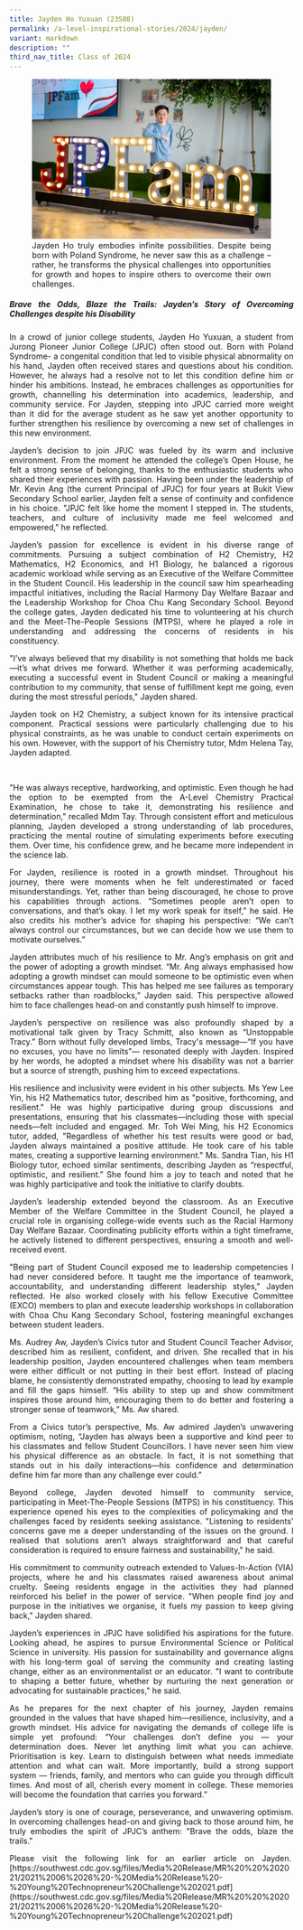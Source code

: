 ```yaml
---
title: Jayden Ho Yuxuan (23S08)
permalink: /a-level-inspirational-stories/2024/jayden/
variant: markdown
description: ""
third_nav_title: Class of 2024
---
```

<div align="justify">

<figure>
<img src="/images/Accomplishment/2024%20A%20Lvl%20Inspirational%20Story/4__Jayden.jpg"><figcaption>Jayden Ho truly embodies infinite possibilities. Despite being born with Poland Syndrome, he never saw this as a challenge – rather, he transforms the physical challenges into opportunities for growth and hopes to inspire others to overcome their own challenges.</figcaption></figure>

<b><h5>Brave the Odds, Blaze the Trails: Jayden’s Story of Overcoming Challenges despite his Disability</h5></b>

<p>In a crowd of junior college students, Jayden Ho Yuxuan, a student from Jurong Pioneer Junior College (JPJC) often stood out. Born with Poland Syndrome- a congenital condition that led to visible physical abnormality on his hand, Jayden often received stares and questions about his condition. However, he always had a resolve not to let this condition define him or hinder his ambitions. Instead, he embraces challenges as opportunities for growth, channelling his determination into academics, leadership, and community service. For Jayden, stepping into JPJC carried more weight than it did for the average student as he saw yet another opportunity to further strengthen his resilience by overcoming a new set of challenges in this new environment.</p>

<p>Jayden’s decision to join JPJC was fueled by its warm and inclusive environment. From the moment he attended the college’s Open House, he felt a strong sense of belonging, thanks to the enthusiastic students who shared their experiences with passion. Having been under the leadership of Mr. Kevin Ang (the current Principal of JPJC) for four years at Bukit View Secondary School earlier, Jayden felt a sense of continuity and confidence in his choice. "JPJC felt like home the moment I stepped in. The students, teachers, and culture of inclusivity made me feel welcomed and empowered," he reflected.</p>

<p>Jayden’s passion for excellence is evident in his diverse range of commitments. Pursuing a subject combination of H2 Chemistry, H2 Mathematics, H2 Economics, and H1 Biology, he balanced a rigorous academic workload while serving as an Executive of the Welfare Committee in the Student Council. His leadership in the council saw him spearheading impactful initiatives, including the Racial Harmony Day Welfare Bazaar and the Leadership Workshop for Choa Chu Kang Secondary School. Beyond the college gates, Jayden dedicated his time to volunteering at his church and the Meet-The-People Sessions (MTPS), where he played a role in understanding and addressing the concerns of residents in his constituency.</p>

<p>"I’ve always believed that my disability is not something that holds me back—it’s what drives me forward. Whether it was performing academically, executing a successful event in Student Council or making a meaningful contribution to my community, that sense of fulfillment kept me going, even during the most stressful periods," Jayden shared.</p>
	
<p>Jayden took on H2 Chemistry, a subject known for its intensive practical component. Practical sessions were particularly challenging due to his physical constraints, as he was unable to conduct certain experiments on his own. However, with the support of his Chemistry tutor, Mdm Helena Tay, Jayden adapted.</p>&nbsp;
	
<p>"He was always receptive, hardworking, and optimistic. Even though he had the option to be exempted from the A-Level Chemistry Practical Examination, he chose to take it, demonstrating his resilience and determination," recalled Mdm Tay. Through consistent effort and meticulous planning, Jayden developed a strong understanding of lab procedures, practicing the mental routine of simulating experiments before executing them. Over time, his confidence grew, and he became more independent in the science lab.</p>

<p>For Jayden, resilience is rooted in a growth mindset. Throughout his journey, there were moments when he felt underestimated or faced misunderstandings. Yet, rather than being discouraged, he chose to prove his capabilities through actions. “Sometimes people aren’t open to conversations, and that’s okay. I let my work speak for itself,” he said. He also credits his mother’s advice for shaping his perspective: “We can’t always control our circumstances, but we can decide how we use them to motivate ourselves.”</p>

<p>Jayden attributes much of his resilience to Mr. Ang’s emphasis on grit and the power of adopting a growth mindset. “Mr. Ang always emphasised how adopting a growth mindset can mould someone to be optimistic even when circumstances appear tough. This has helped me see failures as temporary setbacks rather than roadblocks,” Jayden said. This perspective allowed him to face challenges head-on and constantly push himself to improve.</p>

<p>Jayden’s perspective on resilience was also profoundly shaped by a motivational talk given by Tracy Schmitt, also known as “Unstoppable Tracy.” Born without fully developed limbs, Tracy's message—“If you have no excuses, you have no limits”— resonated deeply with Jayden. Inspired by her words, he adopted a mindset where his disability was not a barrier but a source of strength, pushing him to exceed expectations.</p>
	
<p>His resilience and inclusivity were evident in his other subjects. Ms Yew Lee Yin, his H2 Mathematics tutor, described him as "positive, forthcoming, and resilient." He was highly participative during group discussions and presentations, ensuring that his classmates—including those with special needs—felt included and engaged. Mr. Toh Wei Ming, his H2 Economics tutor, added, "Regardless of whether his test results were good or bad, Jayden always maintained a positive attitude. He took care of his table mates, creating a supportive learning environment." Ms. Sandra Tian, his H1 Biology tutor, echoed similar sentiments, describing Jayden as “respectful, optimistic, and resilient.” She found him a joy to teach and noted that he was highly participative and took the initiative to clarify doubts.</p>

<p>Jayden’s leadership extended beyond the classroom. As an Executive Member of the Welfare Committee in the Student Council, he played a crucial role in organising college-wide events such as the Racial Harmony Day Welfare Bazaar. Coordinating publicity efforts within a tight timeframe, he actively listened to different perspectives, ensuring a smooth and well-received event.</p>
	
<p>"Being part of Student Council exposed me to leadership competencies I had never considered before. It taught me the importance of teamwork, accountability, and understanding different leadership styles," Jayden reflected. He also worked closely with his fellow Executive Committee (EXCO) members to plan and execute leadership workshops in collaboration with Choa Chu Kang Secondary School, fostering meaningful exchanges between student leaders.</p>

<p>Ms. Audrey Aw, Jayden’s Civics tutor and Student Council Teacher Advisor, described him as resilient, confident, and driven. She recalled that in his leadership position, Jayden encountered challenges when team members were either difficult or not putting in their best effort. Instead of placing blame, he consistently demonstrated empathy, choosing to lead by example and fill the gaps himself. “His ability to step up and show commitment inspires those around him, encouraging them to do better and fostering a stronger sense of teamwork,” Ms. Aw shared.</p>

<p>From a Civics tutor’s perspective, Ms. Aw admired Jayden’s unwavering optimism, noting, “Jayden has always been a supportive and kind peer to his classmates and fellow Student Councillors. I have never seen him view his physical difference as an obstacle. In fact, it is not something that stands out in his daily interactions—his confidence and determination define him far more than any challenge ever could.”</p>

<p>Beyond college, Jayden devoted himself to community service, participating in Meet-The-People Sessions (MTPS) in his constituency. This experience opened his eyes to the complexities of policymaking and the challenges faced by residents seeking assistance. "Listening to residents' concerns gave me a deeper understanding of the issues on the ground. I realised that solutions aren’t always straightforward and that careful consideration is required to ensure fairness and sustainability," he said.</p>

<p>His commitment to community outreach extended to Values-In-Action (VIA) projects, where he and his classmates raised awareness about animal cruelty. Seeing residents engage in the activities they had planned reinforced his belief in the power of service. "When people find joy and purpose in the initiatives we organise, it fuels my passion to keep giving back," Jayden shared.</p>

<p>Jayden’s experiences in JPJC have solidified his aspirations for the future. Looking ahead, he aspires to pursue Environmental Science or Political Science in university. His passion for sustainability and governance aligns with his long-term goal of serving the community and creating lasting change, either as an environmentalist or an educator. "I want to contribute to shaping a better future, whether by nurturing the next generation or advocating for sustainable practices," he said.</p>

<p>As he prepares for the next chapter of his journey, Jayden remains grounded in the values that have shaped him—resilience, inclusivity, and a growth mindset. His advice for navigating the demands of college life is simple yet profound: “Your challenges don’t define you — your determination does. Never let anything limit what you can achieve. Prioritisation is key. Learn to distinguish between what needs immediate attention and what can wait. More importantly, build a strong support system — friends, family, and mentors who can guide you through difficult times. And most of all, cherish every moment in college. These memories will become the foundation that carries you forward.”</p>

<p>Jayden’s story is one of courage, perseverance, and unwavering optimism. In overcoming challenges head-on and giving back to those around him, he truly embodies the spirit of JPJC’s anthem: "Brave the odds, blaze the trails."</p>

<p>Please visit the following link for an earlier article on Jayden.&nbsp;
[https://southwest.cdc.gov.sg/files/Media%20Release/MR%20%20%202021/2021%2006%2026%20-%20Media%20Release%20-%20Young%20Technopreneur%20Challenge%202021.pdf](https://southwest.cdc.gov.sg/files/Media%20Release/MR%20%20%202021/2021%2006%2026%20-%20Media%20Release%20-%20Young%20Technopreneur%20Challenge%202021.pdf)</p>

</div>
